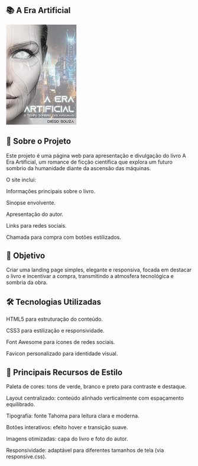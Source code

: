## 📚 A Era Artificial








<img src="./img/capa-livro.jpg" alt="Capa do livro A Era Artificial" width="190px" />

## 📖 Sobre o Projeto

Este projeto é uma página web para apresentação e divulgação do livro A Era Artificial, um romance de ficção científica que explora um futuro sombrio da humanidade diante da ascensão das máquinas.

O site inclui:

Informações principais sobre o livro.

Sinopse envolvente.

Apresentação do autor.

Links para redes sociais.

Chamada para compra com botões estilizados.

## 🎯 Objetivo

Criar uma landing page simples, elegante e responsiva, focada em destacar o livro e incentivar a compra, transmitindo a atmosfera tecnológica e sombria da obra.

## 🛠️ Tecnologias Utilizadas

HTML5 para estruturação do conteúdo.

CSS3 para estilização e responsividade.

Font Awesome para ícones de redes sociais.

Favicon personalizado para identidade visual.

## 🎨 Principais Recursos de Estilo

Paleta de cores: tons de verde, branco e preto para contraste e destaque.

Layout centralizado: conteúdo alinhado verticalmente com espaçamento equilibrado.

Tipografia: fonte Tahoma para leitura clara e moderna.

Botões interativos: efeito hover e transição suave.

Imagens otimizadas: capa do livro e foto do autor.

Responsividade: adaptável para diferentes tamanhos de tela (via responsive.css).

